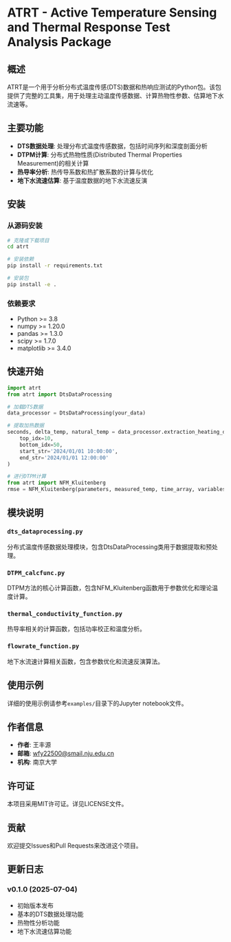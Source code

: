 # ATRT - Active Temperature Sensing and Thermal Response Test Analysis Package

## 概述

ATRT是一个用于分析分布式温度传感(DTS)数据和热响应测试的Python包。该包提供了完整的工具集，用于处理主动温度传感数据、计算热物性参数、估算地下水流速等。

## 主要功能

- **DTS数据处理**: 处理分布式温度传感数据，包括时间序列和深度剖面分析
- **DTPM计算**: 分布式热物性质(Distributed Thermal Properties Measurement)的相关计算
- **热导率分析**: 热传导系数和热扩散系数的计算与优化
- **地下水流速估算**: 基于温度数据的地下水流速反演

## 安装

### 从源码安装

```bash
# 克隆或下载项目
cd atrt

# 安装依赖
pip install -r requirements.txt

# 安装包
pip install -e .
```

### 依赖要求

- Python >= 3.8
- numpy >= 1.20.0
- pandas >= 1.3.0
- scipy >= 1.7.0
- matplotlib >= 3.4.0

## 快速开始

```python
import atrt
from atrt import DtsDataProcessing

# 加载DTS数据
data_processor = DtsDataProcessing(your_data)

# 提取加热数据
seconds, delta_temp, natural_temp = data_processor.extraction_heating_data(
    top_idx=10, 
    bottom_idx=50, 
    start_str='2024/01/01 10:00:00', 
    end_str='2024/01/01 12:00:00'
)

# 进行DTPM计算
from atrt import NFM_Kluitenberg
rmse = NFM_Kluitenberg(parameters, measured_temp, time_array, variables)
```

## 模块说明

### `dts_dataprocessing.py`
分布式温度传感数据处理模块，包含DtsDataProcessing类用于数据提取和预处理。

### `DTPM_calcfunc.py`
DTPM方法的核心计算函数，包含NFM_Kluitenberg函数用于参数优化和理论温度计算。

### `thermal_conductivity_function.py`
热导率相关的计算函数，包括功率校正和温度分析。

### `flowrate_function.py`
地下水流速计算相关函数，包含参数优化和流速反演算法。

## 使用示例

详细的使用示例请参考`examples/`目录下的Jupyter notebook文件。

## 作者信息

- **作者**: 王丰源
- **邮箱**: wfy22500@smail.nju.edu.cn
- **机构**: 南京大学

## 许可证

本项目采用MIT许可证。详见LICENSE文件。

## 贡献

欢迎提交Issues和Pull Requests来改进这个项目。

## 更新日志

### v0.1.0 (2025-07-04)
- 初始版本发布
- 基本的DTS数据处理功能
- 热物性分析功能
- 地下水流速估算功能
